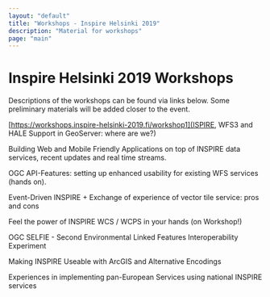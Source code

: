 ```yaml
---
layout: "default"
title: "Workshops - Inspire Helsinki 2019"
description: "Material for workshops"
page: "main"
---
```

# Inspire Helsinki 2019 Workshops

Descriptions of the workshops can be found via links below. Some preliminary materials will be added closer to the event.

[https://workshops.inspire-helsinki-2019.fi/workshop1](ISPIRE, WFS3 and HALE Support in GeoServer: where are we?)

Building Web and Mobile Friendly Applications on top of INSPIRE data services, recent updates and real time streams.  

OGC API-Features: setting up enhanced usability for existing WFS services (hands on). 

Event-Driven INSPIRE + Exchange of experience of vector tile service: pros and cons

Feel the power of INSPIRE WCS / WCPS in your hands (on Workshop!) 

OGC SELFIE - Second Environmental Linked Features Interoperability Experiment 

Making INSPIRE Useable with ArcGIS and Alternative Encodings

Experiences in implementing pan-European Services using national INSPIRE services 
